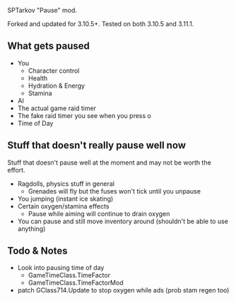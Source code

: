 SPTarkov "Pause" mod.

Forked and updated for 3.10.5+.
Tested on both 3.10.5 and 3.11.1.

## What gets paused
- You
  - Character control
  - Health
  - Hydration & Energy
  - Stamina
- AI
- The actual game raid timer
- The fake raid timer you see when you press o
- Time of Day

## Stuff that doesn't really pause well now
Stuff that doesn't pause well at the moment and may not be worth the effort.
- Ragdolls, physics stuff in general
  - Grenades will fly but the fuses won't tick until you unpause
- You jumping (instant ice skating)
- Certain oxygen/stamina effects
  - Pause while aiming will continue to drain oxygen
- You can pause and still move inventory around (shouldn't be able to use anything)
  
## Todo & Notes
- Look into pausing time of day
  - GameTimeClass.TimeFactor
  - GameTimeClass.TimeFactorMod
- patch GClass714.Update to stop oxygen while ads (prob stam regen too)
